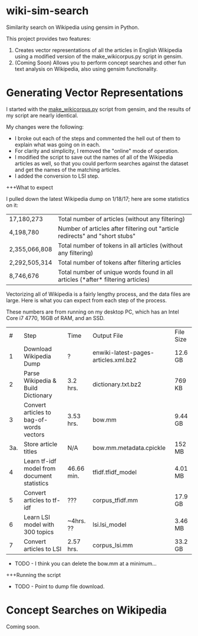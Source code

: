 # wiki-sim-search
Similarity search on Wikipedia using gensim in Python.

This project provides two features:

1. Creates vector representations of all the articles in English Wikipedia using a modified version of the make_wikicorpus.py script in gensim.
2. (Coming Soon) Allows you to perform concept searches and other fun text analysis on Wikipedia, also using gensim functionality.

Generating Vector Representations
=================================
I started with the [make_wikicorpus.py](https://github.com/RaRe-Technologies/gensim/blob/develop/gensim/scripts/make_wikicorpus.py) script from gensim, and the results of my script are nearly identical.

My changes were the following:
* I broke out each of the steps and commented the hell out of them to explain what was going on in each.
* For clarity and simplicity, I removed the "online" mode of operation.
* I modified the script to save out the names of all of the Wikipedia articles as well, so that you could perform searches against the dataset and get the names of the matching articles.
* I added the conversion to LSI step.

+++What to expect

I pulled down the latest Wikipedia dump on 1/18/17; here are some statistics on it:

<table>
<tr><td>17,180,273</td><td>Total number of articles (without any filtering)</td></tr>
<tr><td>4,198,780</td><td>Number of articles after filtering out "article redirects" and "short stubs"</td></tr>
<tr><td>2,355,066,808</td><td>Total number of tokens in all articles (without any filtering)</td></tr>
<tr><td>2,292,505,314</td><td>Total number of tokens after filtering articles</td></tr>
<tr><td>8,746,676</td><td>Total number of unique words found in all articles (*after* filtering articles)</td></tr>
</table>

Vectorizing all of Wikipedia is a fairly lengthy process, and the data files are large. Here is what you can expect from each step of the process.

These numbers are from running on my desktop PC, which has an Intel Core i7 4770, 16GB of RAM, and an SSD.

<table>
<tr><td>#</td><td>Step</td><td>Time</td><td>Output File</td><td>File Size</td></tr>
<tr><td>1</td><td>Download Wikipedia Dump</td><td>?</td><td>enwiki-latest-pages-articles.xml.bz2</td><td>12.6 GB</td></tr>
<tr><td>2</td><td>Parse Wikipedia & Build Dictionary</td><td>3.2 hrs.</td><td>dictionary.txt.bz2</td><td>769 KB</td></tr>
<tr><td>3</td><td>Convert articles to bag-of-words vectors</td><td>3.53 hrs.</td><td>bow.mm</td><td>9.44 GB</td></tr>
<tr><td>3a.</td><td>Store article titles</td><td>N/A</td><td>bow.mm.metadata.cpickle</td><td>152 MB</td></tr>
<tr><td>4</td><td>Learn tf-idf model from document statistics</td><td>46.66 min.</td><td>tfidf.tfidf_model</td><td>4.01 MB</td></tr>
<tr><td>5</td><td>Convert articles to tf-idf</td><td>???</td><td>corpus_tfidf.mm</td><td>17.9 GB</td></tr>
<tr><td>6</td><td>Learn LSI model with 300 topics</td><td>~4hrs. ??</td><td>lsi.lsi_model</td><td>3.46 MB</td></tr>
<tr><td>7</td><td>Convert articles to LSI</td><td>2.57 hrs.</td><td>corpus_lsi.mm</td><td>33.2 GB</td></tr>
</table>

* TODO - I think you can delete the bow.mm at a minimum...

+++Running the script

* TODO - Point to dump file download.



Concept Searches on Wikipedia
=============================
Coming soon.